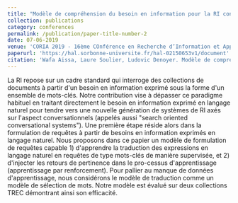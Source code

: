```yaml
---
title: "Modèle de compréhension du besoin en information pour la RI conversationnelle"
collection: publications
category: conferences
permalink: /publication/paper-title-number-2
date: 07-06-2019
venue: 'CORIA 2019 - 16ème COnférence en Recherche d’Information et Applications, Mar 2019, Lyon, France.'
paperurl: 'https://hal.sorbonne-universite.fr/hal-02150653v1/document'
citation: 'Wafa Aissa, Laure Soulier, Ludovic Denoyer. Modèle de compréhension du besoin en information pour la RI conversationnelle. CORIA 2019 - 16ème COnférence en Recherche d’Information et Applications, Mar 2019, Lyon, France. ffhal-02150653f'
---
```


La RI repose sur un cadre standard qui interroge des collections de documents à partir d'un besoin en information exprimé sous la forme d'un ensemble de mots-clés. Notre contribution vise à dépasser ce paradigme habituel en traitant directement le besoin en information exprimé en langage naturel pour tendre vers une nouvelle génération de systèmes de RI axés sur l'aspect conversationnels (appelés aussi "search oriented conversational systems"). Une première étape réside alors dans la formulation de requêtes à partir de besoins en information exprimés en langage naturel. Nous proposons dans ce papier un modèle de formulation de requêtes capable 1) d'apprendre la traduction des expressions en langage naturel en requêtes de type mots-clés de manière supervisée, et 2) d'injecter les retours de pertinence dans le pro-cessus d'apprentissage (apprentissage par renforcement). Pour pallier au manque de données d'apprentissage, nous considérons le modèle de traduction comme un modèle de sélection de mots. Notre modèle est évalué sur deux collections TREC démontrant ainsi son efficacité.

